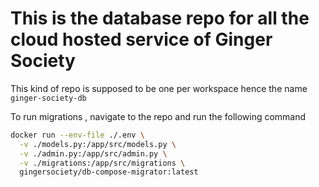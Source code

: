 
# This is the database repo for all the cloud hosted service of Ginger Society

This kind of repo is supposed to be one per workspace hence the name `ginger-society-db`

To run migrations , navigate to the repo and run the following command

```sh
docker run --env-file ./.env \
  -v ./models.py:/app/src/models.py \
  -v ./admin.py:/app/src/admin.py \
  -v ./migrations:/app/src/migrations \
  gingersociety/db-compose-migrator:latest


```
